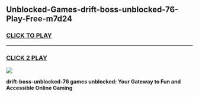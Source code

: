
## Unblocked-Games-drift-boss-unblocked-76-Play-Free-m7d24
<h3>
<a href="https://premium76.site?title=drift-boss-unblocked-76&ref=10A">CLICK TO PLAY</a></h3>
<hr>

<h3>
<a href="https://premium76.site?title=drift-boss-unblocked-76&ref=10A">CLICK 2 PLAY</a>
  
</h3>

<a href="https://premium76.site?title=drift-boss-unblocked-76&ref=10A"><img src="https://clearcache.store/games.png"></a>


**drift-boss-unblocked-76 games unblocked: Your Gateway to Fun and Accessible Online Gaming**
